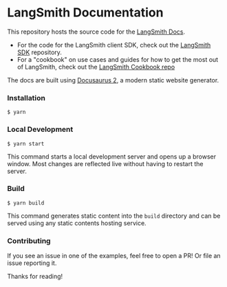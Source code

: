 # LangSmith Documentation

This repository hosts the source code for the [LangSmith Docs](https://docs.smith.langchain.com/).

- For the code for the LangSmith client SDK, check out the [LangSmith SDK](https://github.com/langchain-ai/langsmith-sdk) repository.
- For a "cookbook" on use cases and guides for how to get the most out of LangSmith, check out the [LangSmith Cookbook repo](https://github.com/langchain-ai/langsmith-cookbook)

The docs are built using [Docusaurus 2](https://docusaurus.io/), a modern static website generator.

### Installation

```
$ yarn
```

### Local Development

```
$ yarn start
```

This command starts a local development server and opens up a browser window. Most changes are reflected live without having to restart the server.

### Build

```
$ yarn build
```

This command generates static content into the `build` directory and can be served using any static contents hosting service.

### Contributing

If you see an issue in one of the examples, feel free to open a PR! Or file an issue reporting it.

Thanks for reading!
